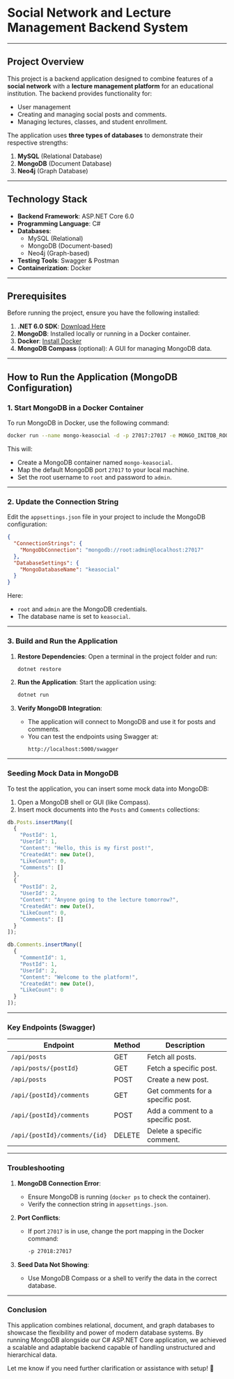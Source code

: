 
# Social Network and Lecture Management Backend System

---

## Project Overview
This project is a backend application designed to combine features of a **social network** with a **lecture management platform** for an educational institution. The backend provides functionality for:
- User management
- Creating and managing social posts and comments.
- Managing lectures, classes, and student enrollment.

The application uses **three types of databases** to demonstrate their respective strengths:
1. **MySQL** (Relational Database)
2. **MongoDB** (Document Database)
3. **Neo4j** (Graph Database)

---

## Technology Stack
- **Backend Framework**: ASP.NET Core 6.0
- **Programming Language**: C#
- **Databases**:
   - MySQL (Relational)
   - MongoDB (Document-based)
   - Neo4j (Graph-based)
- **Testing Tools**: Swagger & Postman
- **Containerization**: Docker

---


## Prerequisites
Before running the project, ensure you have the following installed:
1. **.NET 6.0 SDK**: [Download Here](https://dotnet.microsoft.com/download)
2. **MongoDB**: Installed locally or running in a Docker container.
3. **Docker**: [Install Docker](https://www.docker.com/get-started)
4. **MongoDB Compass** (optional): A GUI for managing MongoDB data.

---

## How to Run the Application (MongoDB Configuration)

### 1. Start MongoDB in a Docker Container
To run MongoDB in Docker, use the following command:

```bash
docker run --name mongo-keasocial -d -p 27017:27017 -e MONGO_INITDB_ROOT_USERNAME=root -e MONGO_INITDB_ROOT_PASSWORD=admin mongo:latest
```

This will:
- Create a MongoDB container named `mongo-keasocial`.
- Map the default MongoDB port `27017` to your local machine.
- Set the root username to `root` and password to `admin`.

---

### 2. Update the Connection String
Edit the `appsettings.json` file in your project to include the MongoDB configuration:

```json
{
  "ConnectionStrings": {
    "MongoDbConnection": "mongodb://root:admin@localhost:27017"
  },
  "DatabaseSettings": {
    "MongoDatabaseName": "keasocial"
  }
}
```

Here:
- `root` and `admin` are the MongoDB credentials.
- The database name is set to `keasocial`.

---

### 3. Build and Run the Application

1. **Restore Dependencies**:
   Open a terminal in the project folder and run:
   ```bash
   dotnet restore
   ```

2. **Run the Application**:
   Start the application using:
   ```bash
   dotnet run
   ```

3. **Verify MongoDB Integration**:
   - The application will connect to MongoDB and use it for posts and comments.
   - You can test the endpoints using Swagger at:
     ```
     http://localhost:5000/swagger
     ```

---

### Seeding Mock Data in MongoDB
To test the application, you can insert some mock data into MongoDB:

1. Open a MongoDB shell or GUI (like Compass).
2. Insert mock documents into the `Posts` and `Comments` collections:

```javascript
db.Posts.insertMany([
  {
    "PostId": 1,
    "UserId": 1,
    "Content": "Hello, this is my first post!",
    "CreatedAt": new Date(),
    "LikeCount": 0,
    "Comments": []
  },
  {
    "PostId": 2,
    "UserId": 2,
    "Content": "Anyone going to the lecture tomorrow?",
    "CreatedAt": new Date(),
    "LikeCount": 0,
    "Comments": []
  }
]);

db.Comments.insertMany([
  {
    "CommentId": 1,
    "PostId": 1,
    "UserId": 2,
    "Content": "Welcome to the platform!",
    "CreatedAt": new Date(),
    "LikeCount": 0
  }
]);
```

---

### Key Endpoints (Swagger)

| **Endpoint**                  | **Method** | **Description**                          |
|-------------------------------|------------|------------------------------------------|
| `/api/posts`                  | GET        | Fetch all posts.                         |
| `/api/posts/{postId}`         | GET        | Fetch a specific post.                   |
| `/api/posts`                  | POST       | Create a new post.                       |
| `/api/{postId}/comments`      | GET        | Get comments for a specific post.        |
| `/api/{postId}/comments`      | POST       | Add a comment to a specific post.        |
| `/api/{postId}/comments/{id}` | DELETE     | Delete a specific comment.               |

---

### Troubleshooting

1. **MongoDB Connection Error**:
   - Ensure MongoDB is running (`docker ps` to check the container).
   - Verify the connection string in `appsettings.json`.

2. **Port Conflicts**:
   - If port `27017` is in use, change the port mapping in the Docker command:
     ```bash
     -p 27018:27017
     ```

3. **Seed Data Not Showing**:
   - Use MongoDB Compass or a shell to verify the data in the correct database.

---

### Conclusion
This application combines relational, document, and graph databases to showcase the flexibility and power of modern database systems. By running MongoDB alongside our C# ASP.NET Core application, we achieved a scalable and adaptable backend capable of handling unstructured and hierarchical data.

Let me know if you need further clarification or assistance with setup! 🚀
